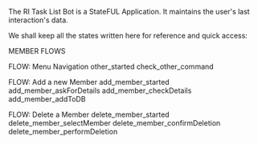 The RI Task List Bot is a StateFUL Application.
It maintains the user's last interaction's data.

We shall keep all the states written here for reference and quick access:

MEMBER FLOWS

FLOW: Menu Navigation
other_started
check_other_command

FLOW: Add a new Member
add_member_started
add_member_askForDetails
add_member_checkDetails
add_member_addToDB

FLOW: Delete a Member
delete_member_started
delete_member_selectMember
delete_member_confirmDeletion
delete_member_performDeletion



